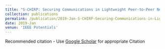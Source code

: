 ```yaml
---
title: "S-CHIRP: Securing Communications in Lightweight Peer-to-Peer Networks in the IoT"
collection: publications
permalink: /publication/2019-Jan-S-CHIRP-Securing-Communications-in-Lightweight-Peer-to-Peer-Networks-in-the-IoT
date: 2019-Jan
venue: 'IEEE Potentials'
---
```

Recommended citation - Use [Google Scholar](https://scholar.google.com/scholar?q=S-CHIRP:+Securing+Communications+in+Lightweight+Peer-to-Peer+Networks+in+the+IoT) for appropriate Citation 